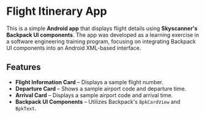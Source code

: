 # Flight Itinerary App

This is a simple **Android app** that displays flight details using **Skyscanner's Backpack UI components**. The app was developed as a learning exercise in a software engineering training program, focusing on integrating Backpack UI components into an Android XML-based interface.

## Features
- **Flight Information Card** – Displays a sample flight number.
- **Departure Card** – Shows a sample airport code and departure time.
- **Arrival Card** – Displays a sample airport code and arrival time.
- **Backpack UI Components** – Utilizes Backpack's `BpkCardView` and `BpkText`.
